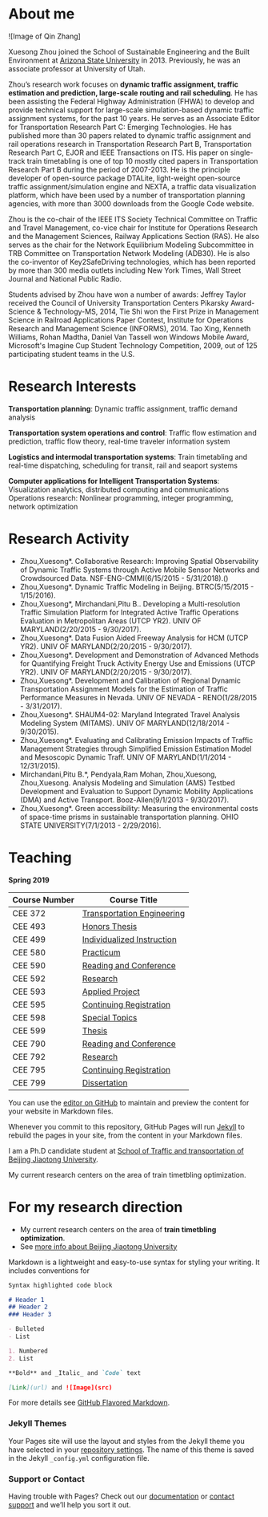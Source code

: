 # About me
![Image of Qin Zhang]


Xuesong Zhou joined the School of Sustainable Engineering and the Built Environment at [Arizona State University](https://isearch.asu.edu/profile/2182101) in 2013. Previously, he was an associate professor at University of Utah.


Zhou’s research work focuses on **dynamic traffic assignment, traffic estimation and prediction, large-scale routing and rail scheduling**. He has been assisting the Federal Highway Administration (FHWA) to develop and provide technical support for large-scale simulation-based dynamic traffic assignment systems, for the past 10 years. He serves as an Associate Editor for Transportation Research Part C: Emerging Technologies. He has published more than 30 papers related to dynamic traffic assignment and rail operations research in Transportation Research Part B, Transportation Research Part C, EJOR and IEEE Transactions on ITS. His paper on single-track train timetabling is one of top 10 mostly cited papers in Transportation Research Part B during the period of 2007-2013. He is the principle developer of open-source package DTALite, light-weight open-source traffic assignment/simulation engine and NEXTA, a traffic data visualization platform, which have been used by a number of transportation planning agencies, with more than 3000 downloads from the Google Code website.  


Zhou is the co-chair of the IEEE ITS Society Technical Committee on Traffic and Travel Management, co-vice chair for Institute for Operations Research and the Management Sciences, Railway Applications Section (RAS). He also serves as the chair for the Network Equilibrium Modeling Subcommittee in TRB Committee on Transportation Network Modeling (ADB30). He is also the co-inventor of Key2SafeDriving technologies, which has been reported by more than 300 media outlets including New York Times, Wall Street Journal and National Public Radio.


Students advised by Zhou have won a number of awards: Jeffrey Taylor received the Council of University Transportation Centers Pikarsky Award-Science & Technology-MS, 2014, Tie Shi won the First Prize in Management Science in Railroad Applications Paper Contest, Institute for Operations Research and Management Science (INFORMS), 2014. Tao Xing, Kenneth Williams, Rohan Madtha, Daniel Van Tassell won Windows Mobile Award, Microsoft's Imagine Cup Student Technology Competition, 2009, out of 125 participating student teams in the U.S.

# Research Interests

**Transportation planning**: Dynamic traffic assignment, traffic demand analysis

**Transportation system operations and control**: Traffic flow estimation and prediction, traffic flow theory, real-time traveler information system

**Logistics and intermodal transportation systems**: Train timetabling and real-time dispatching, scheduling for transit, rail and seaport systems

**Computer applications for Intelligent Transportation Systems**: Visualization analytics, distributed computing and communications
Operations research: Nonlinear programming, integer programming, network optimization

# Research Activity

- Zhou,Xuesong*. Collaborative Research: Improving Spatial Observability of Dynamic Traffic Systems through Active Mobile Sensor Networks and Crowdsourced Data. NSF-ENG-CMMI(6/15/2015 - 5/31/2018).()
- Zhou,Xuesong*. Dynamic Traffic Modeling in Beijing. BTRC(5/15/2015 - 1/15/2016).
- Zhou,Xuesong*, Mirchandani,Pitu B.. Developing a Multi-resolution Traffic Simulation Platform for Integrated Active Traffic Operations Evaluation in Metropolitan Areas (UTCP YR2). UNIV OF MARYLAND(2/20/2015 - 9/30/2017).
- Zhou,Xuesong*. Data Fusion Aided Freeway Analysis for HCM (UTCP YR2). UNIV OF MARYLAND(2/20/2015 - 9/30/2017).
- Zhou,Xuesong*. Development and Demonstration of Advanced Methods for Quantifying Freight Truck Activity Energy Use and Emissions (UTCP YR2). UNIV OF MARYLAND(2/20/2015 - 9/30/2017).
- Zhou,Xuesong*. Development and Calibration of Regional Dynamic Transportation Assignment Models for the Estimation of Traffic Performance Measures in Nevada. UNIV OF NEVADA - RENO(1/28/2015 - 3/31/2017).
- Zhou,Xuesong*. SHAUM4-02: Maryland Integrated Travel Analysis Modeling System (MITAMS). UNIV OF MARYLAND(12/18/2014 - 9/30/2015).
- Zhou,Xuesong*. Evaluating and Calibrating Emission Impacts of Traffic Management Strategies through Simplified Emission Estimation Model and Mesoscopic Dynamic Traff. UNIV OF MARYLAND(1/1/2014 - 12/31/2015).
- Mirchandani,Pitu B.*, Pendyala,Ram Mohan, Zhou,Xuesong, Zhou,Xuesong. Analysis Modeling and Simulation (AMS) Testbed Development and Evaluation to Support Dynamic Mobility Applications (DMA) and Active Transport. Booz-Allen(9/1/2013 - 9/30/2017).
- Zhou,Xuesong*. Green accessibility: Measuring the environmental costs of space-time prisms in sustainable transportation planning. OHIO STATE UNIVERSITY(7/1/2013 - 2/29/2016).

# Teaching

**Spring 2019**

Course Number | Course Title
------------- | -------------
CEE 372 | [Transportation Engineering](https://webapp4.asu.edu/catalog/course?s=CEE&n=372)
CEE 493 | [Honors Thesis](https://webapp4.asu.edu/catalog/course?s=CEE&n=493)
CEE 499 | [Individualized Instruction](https://webapp4.asu.edu/catalog/course?s=CEE&n=499)
CEE 580 | [Practicum](https://webapp4.asu.edu/catalog/course?s=CEE&n=580)
CEE 590 | [Reading and Conference](https://webapp4.asu.edu/catalog/course?s=CEE&n=590)
CEE 592 | [Research](https://webapp4.asu.edu/catalog/course?s=CEE&n=592)
CEE 593 | [Applied Project](https://webapp4.asu.edu/catalog/course?s=CEE&n=593)
CEE 595 | [Continuing Registration](https://webapp4.asu.edu/catalog/course?s=CEE&n=595)
CEE 598 | [Special Topics](https://webapp4.asu.edu/catalog/course?s=CEE&n=598)
CEE 599 | [Thesis](https://webapp4.asu.edu/catalog/course?s=CEE&n=599)
CEE 790 | [Reading and Conference](https://webapp4.asu.edu/catalog/course?s=CEE&n=790)
CEE 792 | [Research](https://webapp4.asu.edu/catalog/course?s=CEE&n=792)
CEE 795 | [Continuing Registration](https://webapp4.asu.edu/catalog/course?s=CEE&n=795)
CEE 799 | [Dissertation](https://webapp4.asu.edu/catalog/course?s=CEE&n=799)




You can use the [editor on GitHub](https://github.com/zhangqin635/zhangqin635.github.io/edit/master/README.md) to maintain and preview the content for your website in Markdown files.

Whenever you commit to this repository, GitHub Pages will run [Jekyll](https://jekyllrb.com/) to rebuild the pages in your site, from the content in your Markdown files.

I am a Ph.D candidate student at [School of Traffic and transportation of Beijing Jiaotong University](http://trans.njtu.edu.cn/cms/). 

My current research centers on the area of train timetbling optimization.

# For my research direction

- My current research centers on the area of **train timetbling optimization**. 
- See [more info about Beijing Jiaotong University](www.njtu.edu.cn/)

Markdown is a lightweight and easy-to-use syntax for styling your writing. It includes conventions for

```markdown
Syntax highlighted code block

# Header 1
## Header 2
### Header 3

- Bulleted
- List

1. Numbered
2. List

**Bold** and _Italic_ and `Code` text

[Link](url) and ![Image](src)
```

For more details see [GitHub Flavored Markdown](https://guides.github.com/features/mastering-markdown/).

### Jekyll Themes

Your Pages site will use the layout and styles from the Jekyll theme you have selected in your [repository settings](https://github.com/zhangqin635/zhangqin635.github.io/settings). The name of this theme is saved in the Jekyll `_config.yml` configuration file.

### Support or Contact

Having trouble with Pages? Check out our [documentation](https://help.github.com/categories/github-pages-basics/) or [contact support](https://github.com/contact) and we’ll help you sort it out.
